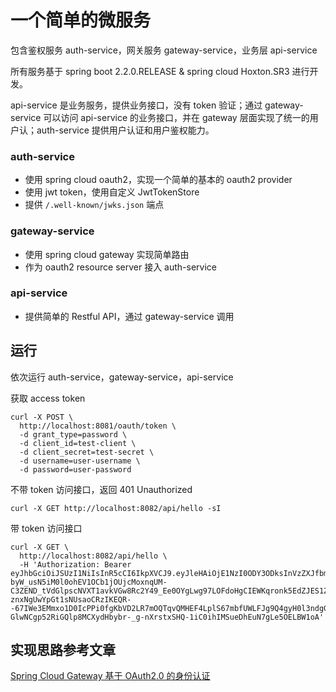 # 一个简单的微服务
包含鉴权服务 auth-service，网关服务 gateway-service，业务层 api-service

所有服务基于 spring boot 2.2.0.RELEASE & spring cloud Hoxton.SR3 进行开发。

api-service 是业务服务，提供业务接口，没有 token 验证；通过 gateway-service 可以访问 api-service 的业务接口，并在 gateway 层面实现了统一的用户认；auth-service 提供用户认证和用户鉴权能力。

### auth-service
- 使用 spring cloud oauth2，实现一个简单的基本的 oauth2 provider
- 使用 jwt token，使用自定义 JwtTokenStore
- 提供 `/.well-known/jwks.json` 端点

### gateway-service
- 使用 spring cloud gateway 实现简单路由
- 作为 oauth2 resource server 接入 auth-service

### api-service
- 提供简单的 Restful API，通过 gateway-service 调用


## 运行
依次运行 auth-service，gateway-service，api-service

获取 access token
```shell script
curl -X POST \
  http://localhost:8081/oauth/token \
  -d grant_type=password \
  -d client_id=test-client \
  -d client_secret=test-secret \
  -d username=user-username \
  -d password=user-password
```

不带 token 访问接口，返回 401 Unauthorized
```shell script
curl -X GET http://localhost:8082/api/hello -sI
```

带 token 访问接口
```shell script
curl -X GET \
  http://localhost:8082/api/hello \
  -H 'Authorization: Bearer eyJhbGciOiJSUzI1NiIsInR5cCI6IkpXVCJ9.eyJleHAiOjE1NzI0ODY3ODksInVzZXJfbmFtZSI6InVzZXItdXNlcm5hbWUiLCJhdXRob3JpdGllcyI6WyJVU0VSIl0sImp0aSI6IjA3MDZmOWUyLWRlMWYtNDg4ZS1hNTJhLTUzMjdiMjU4ZTI4ZiIsImNsaWVudF9pZCI6InRlc3QtY2xpZW50Iiwic2NvcGUiOlsiZGVmYXVsdC1zY29wZSJdfQ.IqSmO7rH_lFpQ8__ZP1rwSDh5S6kw3EPaT3gs-byW_usN5iM0l0ohEV1OCb1jOUjcMoxnqUM-C3ZEND_tVdGlpscNVXT1avkVGw8Rc2Y49_Ee0OYgLwg97LOFdoHgCIEWKqronk5EdZJES1Zv95MbGSO1o6U_mo8My1-znxNgUwYpGt1sNUsaoCRzIKEQR--67IWe3EMmxo1D0IcPPi0fgKbVD2LR7mOQTqvQMHEF4LplS67mbfUWLFJg9Q4gyH0l3ndgGkCIcofPop9-GlwNCgp52RiGQlp8MCXydHbybr-_g-nXrstxSHQ-1iC0ihIMSueDhEuN7gLe5OELBW1oA'
```

## 实现思路参考文章
[Spring Cloud Gateway 基于 OAuth2.0 的身份认证](https://mp.weixin.qq.com/s/4v_wwX0SS7jvOwtO8uiDAw)
